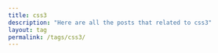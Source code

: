 ```yaml
---
title: css3
description: "Here are all the posts that related to css3"
layout: tag
permalink: /tags/css3/
---
```

